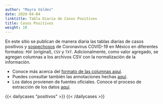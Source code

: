 ```yaml
---
author: "Mayra Valdes"
date: 2020-04-04
linktitle: Tabla Diaria de Casos Positivos
title: Casos Positivos
weight: 10
---
```


En este sitio se publican de manera diaria las tablas diarias de casos positivos y [sospechosos](/docs/datos/tablas-casos/casos-sospechosos/) de Coronavirus COVID-19 en México en diferentes formatos: `PDF` (original), `CSV` y `TXT`. Adicionalmente, como valor agregado, se agregan columnas a los archivos CSV con la normalización de la información. 

* Conoce más acerca del [formato de las columnas aquí](/docs/datos/tablas-casos/normalizacion/). 
* Puedes consultar también las annotaciones hechas [aquí](/docs/datos/tablas-casos/). 
* Los datos provienen de fuentes oficiales. Conoce el proceso de extracción de los datos [aquí](/docs/metodologia/).

{{< dailycases "positivos" >}}
{{< /dailycases >}}